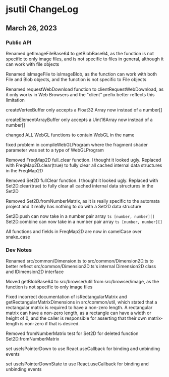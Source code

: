 
# jsutil ChangeLog

## March 26, 2023

### Public API

Renamed getImageFileBase64 to getBlobBase64, as the function is not specific to only image files, and is not
specific to files in general, although it can work with file objects

Renamed isImageFile to isImageBlob, as the function can work with both File and Blob objects, and the function
is not specific to File objects

Renamed requestWebDownload function to clientRequestWebDownload, as it only works in Web Browsers and the "client" prefix better reflects
this limitation

createVertexBuffer only accepts a Float32 Array now instead of a number[]

createElementArrayBuffer only accepts a Uint16Array now instead of a number[]

changed ALL WebGL functions to contain WebGL in the name

fixed problem in compileWebGLProgram where the fragment shader parameter was set to a type of WebGLProgram

Removed FreqMap2D full_clear function. I thought it looked ugly. Replaced with FreqMap2D.clear(true) to fully clear all cached internal data structures in the FreqMap2D

Removed Set2D fullClear function. I thought it looked ugly. Replaced with Set2D.clear(true) to fully clear all cached internal data structures in the Set2D

Removed Set2D.fromNumberMatrix, as it is really specific to the automata project and it really has nothing to do with a Set2D data structure

Set2D.push can now take in a number pair array ```ts [number, number][]```
Set2D.combine can now take in a number pair array ```ts [number, number][]```

All functions and fields in FreqMap2D are now in camelCase over snake_case

### Dev Notes

Renamed src/common/Dimension.ts to src/common/Dimension2D.ts to better reflect src/common/Dimension2D.ts's
internal Dimension2D class and IDimension2D interface

Moved getBlobBase64 to src/browser/util from src/browser/image, as the function is not specific to only image files

Fixed incorrect documentation of isRectangularMatrix and getRectangularMatrixDimensions in src/common/util, which stated that
a rectangular matrix is required to have a non-zero length. A rectangular matrix can have a non-zero length, as a rectangle can have
a width or height of 0, and the caller is responsible for asserting that their own matrix-length is non-zero if that is desired.

Removed fromNumberMatrix test for Set2D for deleted function Set2D.fromNumberMatrix

set useIsPointerDown to use React.useCallback for binding and unbinding events

set useIsPointerDownState to use React.useCallback for binding and unbinding events

